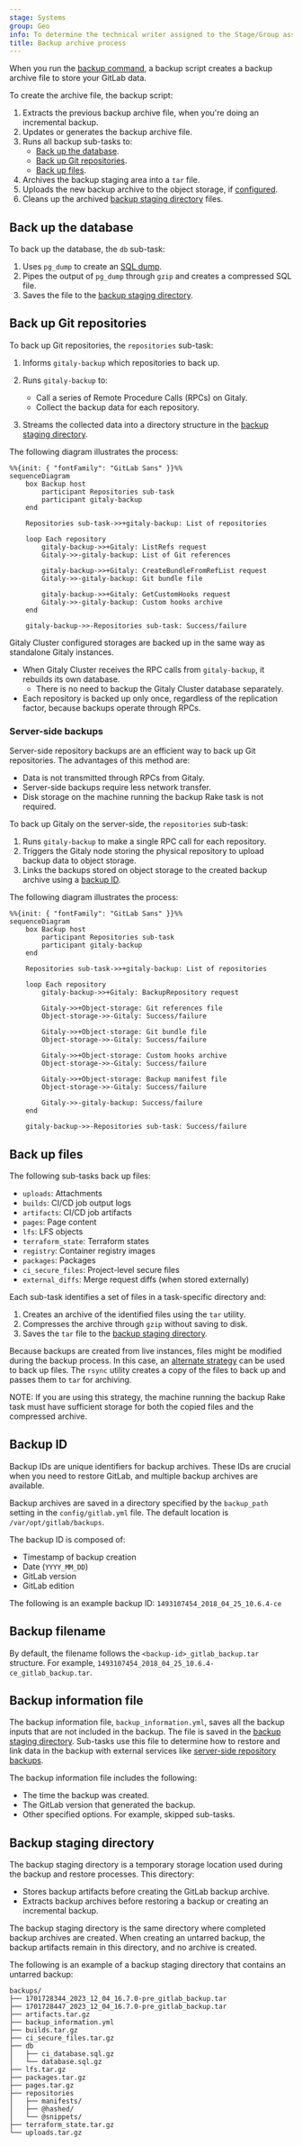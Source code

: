 ```yaml
---
stage: Systems
group: Geo
info: To determine the technical writer assigned to the Stage/Group associated with this page, see https://handbook.gitlab.com/handbook/product/ux/technical-writing/#assignments
title: Backup archive process
---
```


When you run the [backup command](backup_gitlab.md#backup-command), a backup script creates a backup archive file to store your GitLab data.

To create the archive file, the backup script:

1. Extracts the previous backup archive file, when you're doing an incremental backup.
1. Updates or generates the backup archive file.
1. Runs all backup sub-tasks to:
   - [Back up the database](#back-up-the-database).
   - [Back up Git repositories](#back-up-git-repositories).
   - [Back up files](#back-up-files).
1. Archives the backup staging area into a `tar` file.
1. Uploads the new backup archive to the object storage, if [configured](backup_gitlab.md#upload-backups-to-a-remote-cloud-storage).
1. Cleans up the archived [backup staging directory](#backup-staging-directory) files.

## Back up the database

To back up the database, the `db` sub-task:

1. Uses `pg_dump` to create an [SQL dump](https://www.postgresql.org/docs/14/backup-dump.html).
1. Pipes the output of `pg_dump` through `gzip` and creates a compressed SQL file.
1. Saves the file to the [backup staging directory](#backup-staging-directory).

## Back up Git repositories

To back up Git repositories, the `repositories` sub-task:

1. Informs `gitaly-backup` which repositories to back up.
1. Runs `gitaly-backup` to:

   - Call a series of Remote Procedure Calls (RPCs) on Gitaly.
   - Collect the backup data for each repository.

1. Streams the collected data into a directory structure in the [backup staging directory](#backup-staging-directory).

The following diagram illustrates the process:

```mermaid
%%{init: { "fontFamily": "GitLab Sans" }}%%
sequenceDiagram
    box Backup host
        participant Repositories sub-task
        participant gitaly-backup
    end

    Repositories sub-task->>+gitaly-backup: List of repositories

    loop Each repository
        gitaly-backup->>+Gitaly: ListRefs request
        Gitaly->>-gitaly-backup: List of Git references

        gitaly-backup->>+Gitaly: CreateBundleFromRefList request
        Gitaly->>-gitaly-backup: Git bundle file

        gitaly-backup->>+Gitaly: GetCustomHooks request
        Gitaly->>-gitaly-backup: Custom hooks archive
    end

    gitaly-backup->>-Repositories sub-task: Success/failure
```

Gitaly Cluster configured storages are backed up in the same way as standalone Gitaly instances.

- When Gitaly Cluster receives the RPC calls from `gitaly-backup`, it rebuilds its own database.
  - There is no need to backup the Gitaly Cluster database separately.
- Each repository is backed up only once, regardless of the replication factor, because backups operate through RPCs.

### Server-side backups

Server-side repository backups are an efficient way to back up Git repositories.
The advantages of this method are:

- Data is not transmitted through RPCs from Gitaly.
- Server-side backups require less network transfer.
- Disk storage on the machine running the backup Rake task is not required.

To back up Gitaly on the server-side, the `repositories` sub-task:

1. Runs `gitaly-backup` to make a single RPC call for each repository.
1. Triggers the Gitaly node storing the physical repository to upload backup data to object storage.
1. Links the backups stored on object storage to the created backup archive using a [backup ID](#backup-id).

The following diagram illustrates the process:

```mermaid
%%{init: { "fontFamily": "GitLab Sans" }}%%
sequenceDiagram
    box Backup host
        participant Repositories sub-task
        participant gitaly-backup
    end

    Repositories sub-task->>+gitaly-backup: List of repositories

    loop Each repository
        gitaly-backup->>+Gitaly: BackupRepository request

        Gitaly->>+Object-storage: Git references file
        Object-storage->>-Gitaly: Success/failure

        Gitaly->>+Object-storage: Git bundle file
        Object-storage->>-Gitaly: Success/failure

        Gitaly->>+Object-storage: Custom hooks archive
        Object-storage->>-Gitaly: Success/failure

        Gitaly->>+Object-storage: Backup manifest file
        Object-storage->>-Gitaly: Success/failure

        Gitaly->>-gitaly-backup: Success/failure
    end

    gitaly-backup->>-Repositories sub-task: Success/failure
```

## Back up files

The following sub-tasks back up files:

- `uploads`: Attachments
- `builds`: CI/CD job output logs
- `artifacts`: CI/CD job artifacts
- `pages`: Page content
- `lfs`: LFS objects
- `terraform_state`: Terraform states
- `registry`: Container registry images
- `packages`: Packages
- `ci_secure_files`: Project-level secure files
- `external_diffs`: Merge request diffs (when stored externally)

Each sub-task identifies a set of files in a task-specific directory and:

1. Creates an archive of the identified files using the `tar` utility.
1. Compresses the archive through `gzip` without saving to disk.
1. Saves the `tar` file to the [backup staging directory](#backup-staging-directory).

Because backups are created from live instances, files might be modified during the backup process.
In this case, an [alternate strategy](backup_gitlab.md#backup-strategy-option) can be used to back up files. The `rsync` utility creates a copy of the
files to back up and passes them to `tar` for archiving.

NOTE:
If you are using this strategy, the machine running the backup Rake task must have
sufficient storage for both the copied files and the compressed archive.

## Backup ID

Backup IDs are unique identifiers for backup archives. These IDs are crucial when you need to restore
GitLab, and multiple backup archives are available.

Backup archives are saved in a directory specified by the `backup_path` setting in the `config/gitlab.yml` file.
The default location is `/var/opt/gitlab/backups`.

The backup ID is composed of:

- Timestamp of backup creation
- Date (`YYYY_MM_DD`)
- GitLab version
- GitLab edition

The following is an example backup ID: `1493107454_2018_04_25_10.6.4-ce`

## Backup filename

By default, the filename follows the `<backup-id>_gitlab_backup.tar` structure. For example, `1493107454_2018_04_25_10.6.4-ce_gitlab_backup.tar`.

## Backup information file

The backup information file, `backup_information.yml`, saves all the backup inputs that are not included
in the backup. The file is saved in the [backup staging directory](#backup-staging-directory).
Sub-tasks use this file to determine how to restore and link data in the backup with external
services like [server-side repository backups](#server-side-backups).

The backup information file includes the following:

- The time the backup was created.
- The GitLab version that generated the backup.
- Other specified options. For example, skipped sub-tasks.

## Backup staging directory

The backup staging directory is a temporary storage location used during the backup and restore processes.
This directory:

- Stores backup artifacts before creating the GitLab backup archive.
- Extracts backup archives before restoring a backup or creating an incremental backup.

The backup staging directory is the same directory where completed backup archives are created.
When creating an untarred backup, the backup artifacts remain in this directory, and no archive is created.

The following is an example of a backup staging directory that contains an untarred backup:

```plaintext
backups/
├── 1701728344_2023_12_04_16.7.0-pre_gitlab_backup.tar
├── 1701728447_2023_12_04_16.7.0-pre_gitlab_backup.tar
├── artifacts.tar.gz
├── backup_information.yml
├── builds.tar.gz
├── ci_secure_files.tar.gz
├── db
│   ├── ci_database.sql.gz
│   └── database.sql.gz
├── lfs.tar.gz
├── packages.tar.gz
├── pages.tar.gz
├── repositories
│   ├── manifests/
│   ├── @hashed/
│   └── @snippets/
├── terraform_state.tar.gz
└── uploads.tar.gz
```
